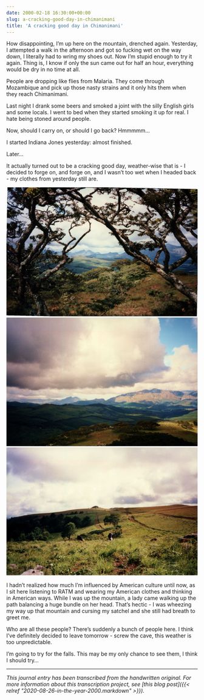```yaml
---
date: 2000-02-18 16:30:00+00:00
slug: a-cracking-good-day-in-chimanimani
title: 'A cracking good day in Chimanimani'
---
```


How disappointing, I’m up here on the mountain, drenched again. Yesterday, I attempted a walk in the afternoon and got so fucking wet on the way down, I literally had to wring my shoes out. Now I’m stupid enough to try it again. Thing is, I know if only the sun came out for half an hour, everything would be dry in no time at all.

People are dropping like flies from Malaria. They come through Mozambique and pick up those nasty strains and it only hits them when they reach Chimanimani.

Last night I drank some beers and smoked a joint with the silly English girls and some locals. I went to bed when they started smoking it up for real. I hate being stoned around people.

Now, should I carry on, or should I go back? Hmmmmm…

I started Indiana Jones yesterday: almost finished.

Later…

It actually turned out to be a cracking good day, weather-wise that is - I decided to forge on, and forge on, and I wasn’t too wet when I headed back - my clothes from yesterday still are.

![Zimbabwe29](/images/Zimbabwe_29.jpg)
![Zimbabwe31](/images/Zimbabwe_31.jpg)
![Zimbabwe32](/images/Zimbabwe_32.jpg)

I hadn’t realized how much I’m influenced by American culture until now, as I sit here listening to RATM and wearing my American clothes and thinking in American ways. While I was up the mountain, a lady came walking up the path balancing a huge bundle on her head. That’s hectic - I was wheezing my way up that mountain and cursing my satchel and she still had breath to greet me.

Who are all these people? There’s suddenly a bunch of people here. I think I’ve definitely decided to leave tomorrow - screw the cave, this weather is too unpredictable. 

I’m going to try for the falls. This may be my only chance to see them, I think I should try…

---

*This journal entry has been transcribed from the handwritten original. For more information about this transcription project, see [this blog post]({{< relref "2020-08-26-in-the-year-2000.markdown" >}}).*